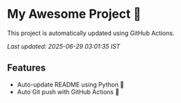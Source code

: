 # My Awesome Project 🚀

This project is automatically updated using GitHub Actions.

_Last updated: 2025-06-29 03:01:35 IST_

## Features
- Auto-update README using Python 🐍
- Auto Git push with GitHub Actions 🤖
